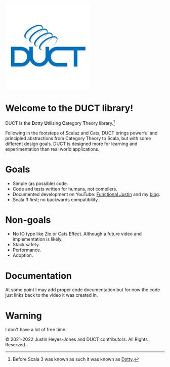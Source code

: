 <img src="./images/ductlogo-small.png" width="270" alt="Duct Logo">

# Welcome to the DUCT library!

DUCT is the <b>D</b>otty <b>U</b>tilising <b>C</b>ategory <b>T</b>heory library.[^1]

Following in the footsteps of Scalaz and Cats, DUCT brings powerful and principled abstractions from Category Theory to Scala, but with some different design goals. DUCT is designed more for learning and experimentation than real world applications.

# Goals

* Simple (as possible) code.
* Code and tests written for humans, not compilers.
* Documented development on YouTube: [Functional Justin](https://www.youtube.com/c/FunctionalJustin) and my [blog](http://justinhj.github.io/).
* Scala 3 first; no backwards compatibility.

# Non-goals

* No IO type like Zio or Cats Effect. Although a future video and implementation is likely.
* Stack safety.
* Performance.
* Adoption.

# Documentation

At some point I may add proper code documentation but for now the code just links back to the video it was created in.

# Warning

I don't have a lot of free time.

[^1]: Before Scala 3 was known as such it was known as [Dotty](https://dotty.epfl.ch/). 

&#169; 2021-2022 Justin Heyes-Jones and DUCT contributors. All Rights Reserved.